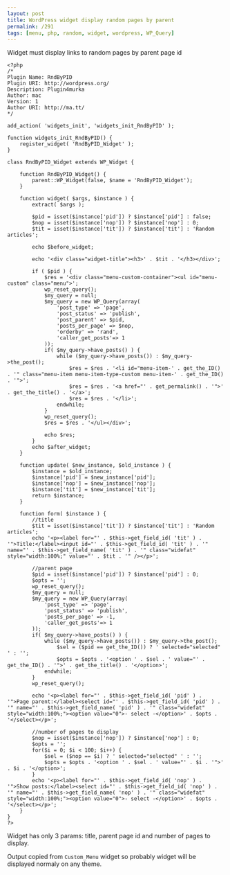 ```yaml
---
layout: post
title: WordPress widget display random pages by parent
permalink: /291
tags: [menu, php, random, widget, wordpress, WP_Query]
---
```


Widget must display links to random pages by parent page id

    <?php
    /*
    Plugin Name: RndByPID
    Plugin URI: http://wordpress.org/
    Description: Plugin4murka
    Author: mac
    Version: 1
    Author URI: http://ma.tt/
    */

    add_action( 'widgets_init', 'widgets_init_RndByPID' );

    function widgets_init_RndByPID() {
        register_widget( 'RndByPID_Widget' );
    }

    class RndByPID_Widget extends WP_Widget {

        function RndByPID_Widget() {
            parent::WP_Widget(false, $name = 'RndByPID_Widget');
        }

        function widget( $args, $instance ) {
            extract( $args );

            $pid = isset($instance['pid']) ? $instance['pid'] : false;
            $nop = isset($instance['nop']) ? $instance['nop'] : 0;
            $tit = isset($instance['tit']) ? $instance['tit'] : 'Random articles';

            echo $before_widget;

            echo '<div class="widget-title"><h3>' . $tit . '</h3></div>';

            if ( $pid ) {
                $res = '<div class="menu-custom-container"><ul id="menu-custom" class="menu">';
                wp_reset_query();
                $my_query = null;
                $my_query = new WP_Query(array(
                    'post_type' => 'page',
                    'post_status' => 'publish',
                    'post_parent' => $pid,
                    'posts_per_page' => $nop,
                    'orderby' => 'rand',
                    'caller_get_posts'=> 1
                ));
                if( $my_query->have_posts() ) {
                    while ($my_query->have_posts()) : $my_query->the_post();
                        $res = $res . '<li id="menu-item-' . get_the_ID() . '" class="menu-item menu-item-type-custom menu-item-' . get_the_ID() . '">';
                        $res = $res . '<a href="' . get_permalink() . '">' . get_the_title() . '</a>';
                        $res = $res . '</li>';
                    endwhile;
                }
                wp_reset_query();
                $res = $res . '</ul></div>';

                echo $res;
            }
            echo $after_widget;
        }

        function update( $new_instance, $old_instance ) {
            $instance = $old_instance;
            $instance['pid'] = $new_instance['pid'];
            $instance['nop'] = $new_instance['nop'];
            $instance['tit'] = $new_instance['tit'];
            return $instance;
        }

        function form( $instance ) {
            //title
            $tit = isset($instance['tit']) ? $instance['tit'] : 'Random articles';
            echo '<p><label for="' . $this->get_field_id( 'tit' ) . '">Title:</label><input id="' . $this->get_field_id( 'tit' ) . '" name="' . $this->get_field_name( 'tit' ) . '" class="widefat" style="width:100%;" value="' . $tit . '" /></p>';

            //parent page
            $pid = isset($instance['pid']) ? $instance['pid'] : 0;
            $opts = '';
            wp_reset_query();
            $my_query = null;
            $my_query = new WP_Query(array(
                'post_type' => 'page',
                'post_status' => 'publish',
                'posts_per_page' => -1,
                'caller_get_posts'=> 1
            ));
            if( $my_query->have_posts() ) {
                while ($my_query->have_posts()) : $my_query->the_post();
                    $sel = ($pid == get_the_ID()) ? ' selected="selected" ' : '';
                    $opts = $opts . '<option ' . $sel . ' value="' . get_the_ID() . '">' . get_the_title() . '</option>';
                endwhile;
            }
            wp_reset_query();

            echo '<p><label for="' . $this->get_field_id( 'pid' ) . '">Page parent:</label><select id="' . $this->get_field_id( 'pid' ) . '" name="' . $this->get_field_name( 'pid' ) . '" class="widefat" style="width:100%;"><option value="0">- select -</option>' . $opts . '</select></p>';

            //number of pages to display
            $nop = isset($instance['nop']) ? $instance['nop'] : 0;
            $opts = '';
            for($i = 0; $i < 100; $i++) {
                $sel = ($nop == $i) ? ' selected="selected" ' : '';
                $opts = $opts . '<option ' . $sel . ' value="' . $i . '">' . $i . '</option>';
            }
            echo '<p><label for="' . $this->get_field_id( 'nop' ) . '">Show posts:</label><select id="' . $this->get_field_id( 'nop' ) . '" name="' . $this->get_field_name( 'nop' ) . '" class="widefat" style="width:100%;"><option value="0">- select -</option>' . $opts . '</select></p>';
        }
    }
    ?>

Widget has only 3 params: title, parent page id and number of pages to display.

Output copied from `Custom_Menu` widget so probably widget will be displayed normaly on any theme.
